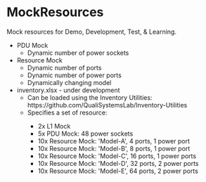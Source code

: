 # MockResources
Mock resources for Demo, Development, Test, &amp; Learning.
<ul>
	<li>PDU Mock
	<ul>
		<li>Dynamic number of power sockets</li>
	</ul>
	</li>
	<li>Resource Mock
	<ul>
		<li>Dynamic number of ports</li>
		<li>Dynamic number of power ports</li>
		<li>Dynamically changing model</li>
	</ul>
	</li>
	<li>inventory.xlsx - under development
	<ul>
		<li>Can be loaded using the Inventory Utilities: https://github.com/QualiSystemsLab/Inventory-Utilities</li>
		<li>Specifies a set of resource:</li>
		<ul>
			<li>2x L1 Mock</li>
			<li>5x PDU Mock: 48 power sockets</li>
			<li>10x Resource Mock: 'Model-A', 4 ports, 1 power port</li>
			<li>10x Resource Mock: 'Model-B', 8 ports, 1 power port</li>
			<li>10x Resource Mock: 'Model-C', 16 ports, 1 power ports</li>
			<li>10x Resource Mock: 'Model-D', 32 ports, 2 power ports</li>
			<li>10x Resource Mock: 'Model-E', 64 ports, 2 power ports</li>
		</ul>
	</ul>
	</li>
</ul>

